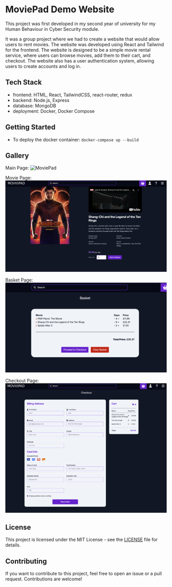 # MoviePad Demo Website

This project was first developed in my second year of university for my Human Behaviour in Cyber Security module.

It was a group project where we had to create a website that would allow users to rent movies. The website was developed
using React and Tailwind for the frontend. The website is designed to be a simple movie rental service, where users can
browse movies, add them to their cart, and checkout. The website also has a user authentication system, allowing users
to create accounts and log in.

## Tech Stack

- frontend: HTML, React, TailwindCSS, react-router, redux
- backend: Node.js, Express
- database: MongoDB
- deployment: Docker, Docker Compose

## Getting Started

- To deploy the docker container: `docker-compose up --build`

## Gallery

Main Page: ![MoviePad](./Images/MainPage.png)

Movie Page: ![MoviePad](./Images/MoviePage.png)

Basket Page: ![MoviePad](./Images/BasketPage.png)

Checkout Page: ![MoviePad](./Images/CheckoutPage.png)

## License

This project is licensed under the MIT License - see the [LICENSE](./LICENSE) file for details.

## Contributing

If you want to contribute to this project, feel free to open an issue or a pull request. Contributions are welcome!
